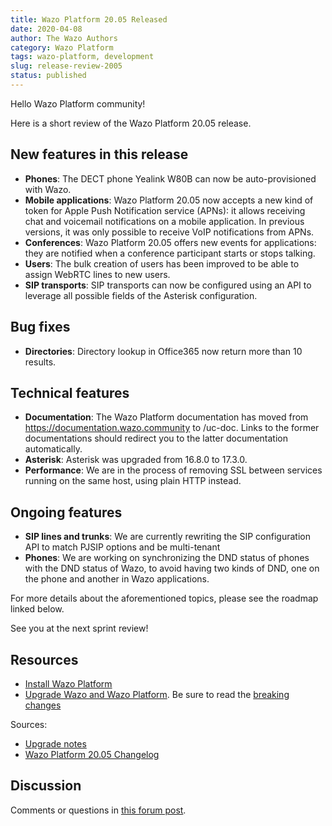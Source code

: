 ```yaml
---
title: Wazo Platform 20.05 Released
date: 2020-04-08
author: The Wazo Authors
category: Wazo Platform
tags: wazo-platform, development
slug: release-review-2005
status: published
---
```


Hello Wazo Platform community!

Here is a short review of the Wazo Platform 20.05 release.

## New features in this release

- **Phones**: The DECT phone Yealink W80B can now be auto-provisioned with Wazo.
- **Mobile applications**: Wazo Platform 20.05 now accepts a new kind of token for Apple Push Notification service (APNs): it allows receiving chat and voicemail notifications on a mobile application. In previous versions, it was only possible to receive VoIP notifications from APNs.
- **Conferences**: Wazo Platform 20.05 offers new events for applications: they are notified when a conference participant starts or stops talking.
- **Users**: The bulk creation of users has been improved to be able to assign WebRTC lines to new users.
- **SIP transports**: SIP transports can now be configured using an API to leverage all possible fields of the Asterisk configuration.

## Bug fixes

- **Directories**: Directory lookup in Office365 now return more than 10 results.

## Technical features

- **Documentation**: The Wazo Platform documentation has moved from https://documentation.wazo.community to /uc-doc. Links to the former documentations should redirect you to the latter documentation automatically.
- **Asterisk**: Asterisk was upgraded from 16.8.0 to 17.3.0.
- **Performance**: We are in the process of removing SSL between services running on the same host, using plain HTTP instead.

## Ongoing features

- **SIP lines and trunks**: We are currently rewriting the SIP configuration API to match PJSIP options and be multi-tenant
- **Phones**: We are working on synchronizing the DND status of phones with the DND status of Wazo, to avoid having two kinds of DND, one on the phone and another in Wazo applications.

For more details about the aforementioned topics, please see the roadmap linked below.

See you at the next sprint review!

## Resources

- [Install Wazo Platform](/uc-doc/installation/install-system)
- [Upgrade Wazo and Wazo Platform](/uc-doc/upgrade/). Be sure to read the [breaking changes](/uc-doc/upgrade/upgrade_notes#20.05)

Sources:

- [Upgrade notes](/uc-doc/upgrade/upgrade_notes#20.05)
- [Wazo Platform 20.05 Changelog](https://wazo-dev.atlassian.net/issues/?jql=project%3DWAZO%20AND%20fixVersion%3D20.05)

## Discussion

Comments or questions in [this forum post](https://wazo-platform.discourse.group/t/blog-wazo-platform-20-05-released).
